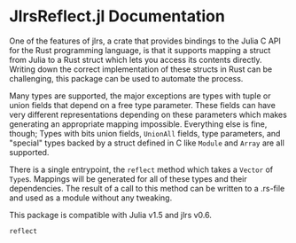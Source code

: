 # JlrsReflect.jl Documentation

One of the features of jlrs, a crate that provides bindings to the Julia C API for the Rust programming language, is that it supports mapping a struct from Julia to a Rust struct which lets you access its contents directly. Writing down the correct implementation of these structs in Rust can be challenging, this package can be used to automate the process.

Many types are supported, the major exceptions are types with tuple or union fields that depend on a free type parameter. These fields can have very different representations depending on these parameters which makes generating an appropriate mapping impossible. Everything else is fine, though; Types with bits union fields, `UnionAll` fields, type parameters, and "special" types backed by a struct defined in C like `Module` and `Array` are all supported.

There is a single entrypoint, the `reflect` method which takes a `Vector` of `Type`s. Mappings will be generated for all of these types and their dependencies. The result of a call to this method can be written to a .rs-file and used as a module without any tweaking. 

This package is compatible with Julia v1.5 and jlrs v0.6.

```@docs
reflect
```